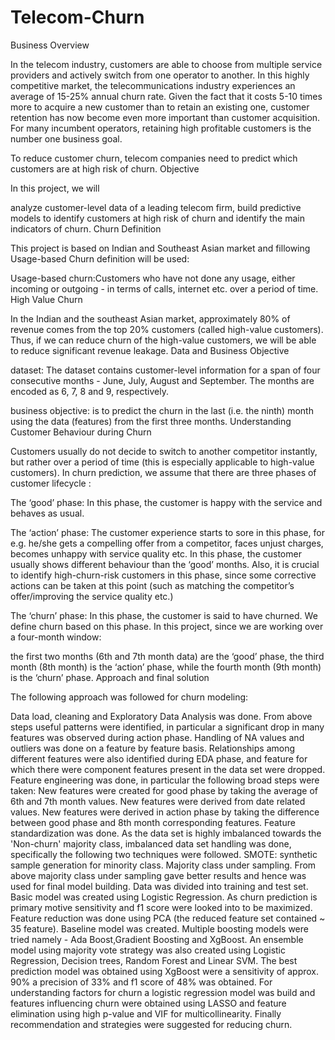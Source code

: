 # Telecom-Churn
Business Overview

In the telecom industry, customers are able to choose from multiple service providers and actively switch from one operator to another. In this highly competitive market, the telecommunications industry experiences an average of 15-25% annual churn rate. Given the fact that it costs 5-10 times more to acquire a new customer than to retain an existing one, customer retention has now become even more important than customer acquisition. For many incumbent operators, retaining high profitable customers is the number one business goal.

To reduce customer churn, telecom companies need to predict which customers are at high risk of churn. Objective

In this project, we will

analyze customer-level data of a leading telecom firm,
build predictive models to identify customers at high risk of churn and
identify the main indicators of churn.
Churn Definition

This project is based on Indian and Southeast Asian market and fillowing Usage-based Churn definition will be used:

Usage-based churn:Customers who have not done any usage, either incoming or outgoing - in terms of calls, internet etc. over a period of time. High Value Churn

In the Indian and the southeast Asian market, approximately 80% of revenue comes from the top 20% customers (called high-value customers). Thus, if we can reduce churn of the high-value customers, we will be able to reduce significant revenue leakage. Data and Business Objective

dataset: The dataset contains customer-level information for a span of four consecutive months - June, July, August and September. The months are encoded as 6, 7, 8 and 9, respectively.

business objective: is to predict the churn in the last (i.e. the ninth) month using the data (features) from the first three months. Understanding Customer Behaviour during Churn

Customers usually do not decide to switch to another competitor instantly, but rather over a period of time (this is especially applicable to high-value customers). In churn prediction, we assume that there are three phases of customer lifecycle :

The ‘good’ phase: In this phase, the customer is happy with the service and behaves as usual.

The ‘action’ phase: The customer experience starts to sore in this phase, for e.g. he/she gets a compelling offer from a competitor, faces unjust charges, becomes unhappy with service quality etc. In this phase, the customer usually shows different behaviour than the ‘good’ months. Also, it is crucial to identify high-churn-risk customers in this phase, since some corrective actions can be taken at this point (such as matching the competitor’s offer/improving the service quality etc.)

The ‘churn’ phase: In this phase, the customer is said to have churned. We define churn based on this phase.
In this project, since we are working over a four-month window:

the first two months (6th and 7th month data) are the ‘good’ phase,
the third month (8th month) is the ‘action’ phase,
while the fourth month (9th month) is the ‘churn’ phase.
Approach and final solution

The following approach was followed for churn modeling:

Data load, cleaning and Exploratory Data Analysis was done.
From above steps useful patterns were identified, in particular a significant drop in many features was observed during action phase.
Handling of NA values and outliers was done on a feature by feature basis.
Relationships among different features were also identified during EDA phase, and feature for which there were component features present in the data set were dropped.
Feature engineering was done, in particular the following broad steps were taken:
    New features were created for good phase by taking the average of 6th and 7th month values.
    New features were derived from date related values.
    New features were derived in action phase by taking the difference between good phase and 8th month corresponding features.
Feature standardization was done.
As the data set is highly imbalanced towards the 'Non-churn' majority class, imbalanced data set handling was done, specifically the following two techniques were followed.
    SMOTE: synthetic sample generation for minority class.
    Majority class under sampling.
From above majority class under sampling gave better results and hence was used for final model building. Data was divided into training and test set.
Basic model was created using Logistic Regression.
As churn prediction is primary motive sensitivity and f1 score were looked into to be maximized.
Feature reduction was done using PCA (the reduced feature set contained ~ 35 feature).
Baseline model was created.
Multiple boosting models were tried namely - Ada Boost,Gradient Boosting and XgBoost.
An ensemble model using majority vote strategy was also created using Logistic Regression, Decision trees, Random Forest and Linear SVM.
The best prediction model was obtained using XgBoost were a sensitivity of approx. 90% a precision of 33% and f1 score of 48% was obtained.
For understanding factors for churn a logistic regression model was build and features influencing churn were obtained using LASSO and feature elimination using high p-value and VIF for multicollinearity.
Finally recommendation and strategies were suggested for reducing churn.
